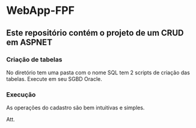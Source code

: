 # WebApp-FPF
## Este repositório contém o projeto de um CRUD em ASPNET
### Criação de tabelas

No diretório tem uma pasta com o nome SQL tem 2 scripts de criação das tabelas. Execute em seu SGBD Oracle.

### Execução

As operações do cadastro são bem intuitivas e simples.

Att.



